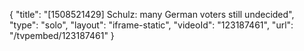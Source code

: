 {
    "title": "[1508521429] Schulz: many German voters still undecided",
    "type": "solo",
    "layout": "iframe-static",
    "videoId": "123187461",
    "url": "\/tvpembed\/123187461"
}